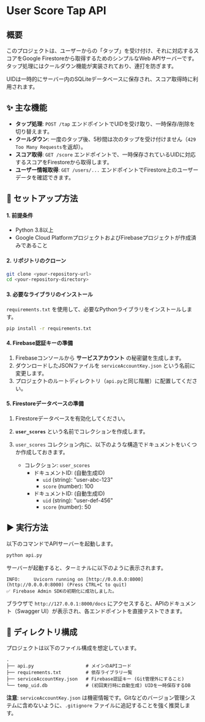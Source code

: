 # User Score Tap API

## 概要

このプロジェクトは、ユーザーからの「タップ」を受け付け、それに対応するスコアをGoogle Firestoreから取得するためのシンプルなWeb APIサーバーです。タップ処理にはクールダウン機能が実装されており、連打を防ぎます。

UIDは一時的にサーバー内のSQLiteデータベースに保存され、スコア取得時に利用されます。

## ✨ 主な機能

-   **タップ処理**: `POST /tap` エンドポイントでUIDを受け取り、一時保存/削除を切り替えます。
-   **クールダウン**: 一度のタップ後、5秒間は次のタップを受け付けません（`429 Too Many Requests`を返却）。
-   **スコア取得**: `GET /score` エンドポイントで、一時保存されているUIDに対応するスコアをFirestoreから取得します。
-   **ユーザー情報取得**: `GET /users/...` エンドポイントでFirestore上のユーザーデータを確認できます。

## 🔧 セットアップ方法

#### 1. 前提条件

-   Python 3.8以上
-   Google Cloud PlatformプロジェクトおよびFirebaseプロジェクトが作成済みであること

#### 2. リポジトリのクローン

```bash
git clone <your-repository-url>
cd <your-repository-directory>
```

#### 3. 必要なライブラリのインストール

`requirements.txt` を使用して、必要なPythonライブラリをインストールします。

```bash
pip install -r requirements.txt
```

#### 4. Firebase認証キーの準備

1.  Firebaseコンソールから **サービスアカウント** の秘密鍵を生成します。
2.  ダウンロードしたJSONファイルを `serviceAccountKey.json` という名前に変更します。
3.  プロジェクトのルートディレクトリ（`api.py`と同じ階層）に配置してください。

#### 5. Firestoreデータベースの準備

1.  Firestoreデータベースを有効化してください。
2.  **`user_scores`** という名前でコレクションを作成します。
3.  `user_scores` コレクション内に、以下のような構造でドキュメントをいくつか作成しておきます。

    -   コレクション: `user_scores`
        -   ドキュメントID: (自動生成ID)
            -   `uid` (string): "user-abc-123"
            -   `score` (number): 100
        -   ドキュメントID: (自動生成ID)
            -   `uid` (string): "user-def-456"
            -   `score` (number): 50

## ▶️ 実行方法

以下のコマンドでAPIサーバーを起動します。

```bash
python api.py
```

サーバーが起動すると、ターミナルに以下のように表示されます。

```
INFO:     Uvicorn running on [http://0.0.0.0:8000](http://0.0.0.0:8000) (Press CTRL+C to quit)
✅ Firebase Admin SDKの初期化に成功しました。
```

ブラウザで `http://127.0.0.1:8000/docs` にアクセスすると、APIのドキュメント（Swagger UI）が表示され、各エンドポイントを直接テストできます。

## 📂 ディレクトリ構成

プロジェクトは以下のファイル構成を想定しています。

```
.
├── api.py                   # メインのAPIコード
├── requirements.txt         # 依存ライブラリ一覧
├── serviceAccountKey.json   # Firebase認証キー (Git管理外にすること)
└── temp_uid.db              # (初回実行時に自動生成) UIDを一時保存するDB
```

**注意**: `serviceAccountKey.json` は機密情報です。Gitなどのバージョン管理システムに含めないように、`.gitignore` ファイルに追記することを強く推奨します。
